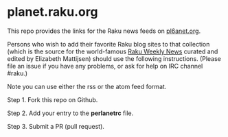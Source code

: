 # planet.raku.org

This repo provides the links for the Raku news feeds on
[pl6anet.org](https://pl6anet.org).

Persons who wish to add their favorite Raku blog sites
to that collection (which is the source for the world-famous
[Raku Weekly News]() curated and edited by Elizabeth Mattijsen)
should use the following instructions. (Please file an
issue if you have any problems, or ask for help
on IRC channel \#raku.)

Note you can use either the rss or the atom feed format.

Step 1. Fork this repo on Github.

Step 2. Add your entry to the **perlanetrc** file.

Step 3. Submit a PR (pull request).


